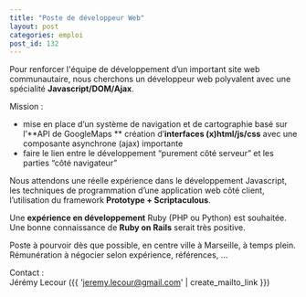 ```yaml
---
title: "Poste de développeur Web"
layout: post
categories: emploi
post_id: 132
---
```

Pour renforcer l'équipe de développement d’un important site web communautaire, nous cherchons un développeur web polyvalent avec une spécialité **Javascript/DOM/Ajax**.

Mission : 
- mise en place d’un système de navigation et de cartographie basé sur l’**API de GoogleMaps ** création d’**interfaces (x)html/js/css** avec une composante asynchrone (ajax) importante 
- faire le lien entre le développement “purement côté serveur” et les parties “côté navigateur”

Nous attendons une réelle expérience dans le développement Javascript, les techniques de programmation d’une application web côté client, l’utilisation du framework **Prototype + Scriptaculous**. 
  
Une **expérience en développement** Ruby (PHP ou Python) est souhaitée.   
Une bonne connaissance de **Ruby on Rails** serait très positive.

Poste à pourvoir dès que possible, en centre ville à Marseille, à temps plein.   
Rémunération à négocier selon expérience, références, …

Contact :  
Jérémy Lecour ({{ 'jeremy.lecour@gmail.com' | create_mailto_link }})